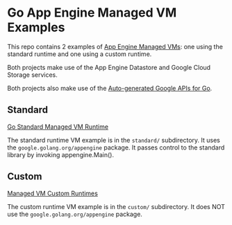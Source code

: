 # Go App Engine Managed VM Examples
This repo contains 2 examples of [App Engine Managed VMs](https://cloud.google.com/appengine/docs/managed-vms/):
one using the standard runtime and one using a custom runtime.

Both projects make use of the App Engine Datastore and Google Cloud Storage services.

Both projects also make use of the
[Auto-generated Google APIs for Go](https://github.com/google/google-api-go-client).

## Standard
[Go Standard Managed VM Runtime](https://cloud.google.com/appengine/docs/go/managed-vms/)

The standard runtime VM example is in the `standard/` subdirectory. It uses
the `google.golang.org/appengine` package. It passes control to the standard
library by invoking appengine.Main().

## Custom
[Managed VM Custom Runtimes](https://cloud.google.com/appengine/docs/managed-vms/custom-runtimes)


The custom runtime VM example is in the `custom/` subdirectory. It does NOT use
the `google.golang.org/appengine` package.



